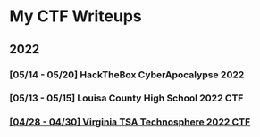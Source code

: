 # My CTF Writeups
## 2022
### [05/14 - 05/20] HackTheBox CyberApocalypse 2022
### [05/13 - 05/15] Louisa County High School 2022 CTF
### [[04/28 - 04/30] Virginia TSA Technosphere 2022 CTF](./va-tsa22/main.md)